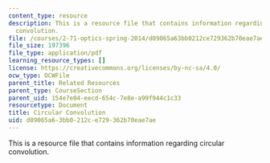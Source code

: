 ```yaml
---
content_type: resource
description: This is a resource file that contains information regarding circular
  convolution.
file: /courses/2-71-optics-spring-2014/d09065a63bb0212ce729362b70eae7ae_MIT2_71S14_circ.pdf
file_size: 197396
file_type: application/pdf
learning_resource_types: []
license: https://creativecommons.org/licenses/by-nc-sa/4.0/
ocw_type: OCWFile
parent_title: Related Resources
parent_type: CourseSection
parent_uid: 154e7e04-eecd-654c-7e8e-a99f944c1c33
resourcetype: Document
title: Circular Convolution
uid: d09065a6-3bb0-212c-e729-362b70eae7ae
---
```

This is a resource file that contains information regarding circular convolution.
